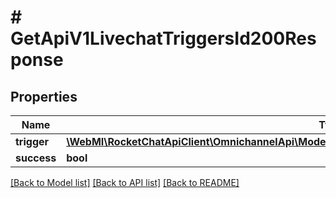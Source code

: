 # # GetApiV1LivechatTriggersId200Response

## Properties

Name | Type | Description | Notes
------------ | ------------- | ------------- | -------------
**trigger** | [**\WebMI\RocketChatApiClient\OmnichannelApi\Model\GetApiV1LivechatTriggers200ResponseTriggersInner**](GetApiV1LivechatTriggers200ResponseTriggersInner.md) |  | [optional]
**success** | **bool** |  | [optional]

[[Back to Model list]](../../README.md#models) [[Back to API list]](../../README.md#endpoints) [[Back to README]](../../README.md)

